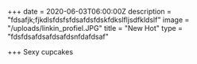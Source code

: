 +++
date = 2020-06-03T06:00:00Z
description = "fdsafjk;fjkdlsfdsfsfdsafdsfdskfdkslfljsdfkldslf"
image = "/uploads/linkin_profiel.JPG"
title = "New Hot"
type = "fdsfdsafdsafdsafdsnfdafdsaf"

+++
Sexy cupcakes
